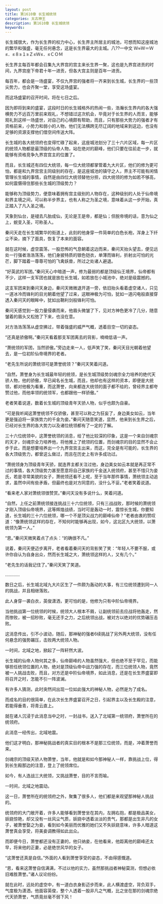 ```yaml
---
layout: post
title: 第1610章 长生城统领
categories: 太古神王
description: 第1610章 长生城统领
keywords:
---
```


长生城很大，作为长生界的权力中心，长生界主所居主的城池，可想而知这座城池的繁华和强盛，毫无任何悬念，这是长生界最大的主城。八??一中文 Ｗ≈Ｗ＝Ｗ≤．≤８≥１≥Ｚ≤Ｗ≤．≤ＣＯＭ

长生界主每百年都会召集九大界宫的宫主来长生界一聚，这也是九界宫进贡的时间，九界宫座下帝君十年一进贡，但各大宫主则是百年一进贡。

每百年，都会是一场盛宴，不仅九界宫的强者将一齐来到长生城，长生界的一些顶尖势力，也会齐聚一堂，享受这场盛宴。

而这场盛宴的召开时间，将在七日之后。

因为即将到来的盛宴，这段时日的长生城格外的热闹一些，浩瀚长生界内的各大强横势力不远百万里前来观礼，不想错过这次机会，毕竟对于长生界的人而言，能够观礼到这样一场盛世，对自己的心境颇有帮助，而且，只有那些大势力的强者才有资格前来，小势力和弱小的人物，他们无法横跨无尽辽阔的地域来到这边，也没有足够的资源支撑他们借空间传送大阵。

长生城的各大统领府也变得忙碌了起来，这座城池划分了三十六片区域，每一片区的统领人物都是最顶级的仙帝人物，站在绝对的巅峰，他们只要在往前走一步，就能够有资格竞争九界宫宫主的位置了。

而且，长生城还有四位大统领，每一位大统领都掌管着九大片区，他们的修为更可怕，都是和九界宫宫主同级别的存在，是这座城池的镇守之人，界主不可能有闲情管理长生城的事情，自然是由四位大统领替他分担，四大统领的修为如若不够高，如何震慑得住那些长生城的顶级势力？

能够称为顶级势力，便意味着拥有宫主级别的人物存在，这种级别的人处于仙帝境和界主境之间，可以称半步界主，也有人称之为圣之境，意味着从这一步开始，真正踏入了凡入圣之境。

天象到仙台，是褪去凡胎成仙，无论是王是帝，都是仙；但脱帝境的话，意为仙之上，蜕变入圣，可称圣人。

秦问天走在长生城繁华的街道上，此刻的他身穿一件简单的白色长袍，浑身上下纤尘不染，摘下了面具，恢复了本来的面容。

就在这时候，虚空震荡，一股恐怖的气息朝着这边而来，秦问天抬头望去，便见远处一行强者浩浩荡荡，他们身披特质的银色铠衣，单薄而锋利，折射出可怕的光芒，脚下踏着一尊尊可怕的飞禽妖兽，所过之处诸人避退。

“好英武的军团。”秦问天心中暗道一声，修为最弱的都是顶级仙王境界，仙帝都有不少，这样一支军团也就是放在长生城，如若放在小城池中，绝对是级震撼的。

这支军团来到秦问天身边，秦问天微微退开道一旁，依旧抬头看着虚空诸人，只见一道冰冷而锋利的目光朝着他望了过来，这眼神极为可怕，犹如一道闪电般直接穿透入秦问天的眼眸中，犹如出鞘利剑般锋利可怕。

秦问天感觉到一股力量侵袭而来，他眉头微皱了下，见对方神色更冷了几分，随意皱着的眉头又松弛了下来，也没在意。

对方浩浩荡荡从虚空拂过，带着强盛的威严气概，透着目空一切的姿态。

“还真是骄傲啊。”秦问天看着那支军团离去的背影，喃喃低语一声。

“萧统领的军团，当然骄傲。”旁边走来一人，低声笑了笑，秦问天目光朝着他望去，是一位初阶仙帝境界的老者。

“老先生所说的萧统领可是萧誉统领？”秦问天笑着问道。

“自然，萧誉身为长生城最年轻的统领，是长生城顶级势剑魂宗全力培养的绝代天骄人物，他的骄傲，早已闻名长生城，而且，他却也有这样的资本，即便是大统领，都对他极为看重，而这萧誉，向来都连大统领的面子都不给的，曾经界主都夸赞过他，而他率领的统领军，也都跟他一样骄傲。”

老者笑着说道，数着长生城的顶级青年天骄人物，似乎也颇为自豪。

“可是我听闻这萧誉统领不仅骄傲，甚至可以称之为狂妄了，身边美女如云，当年更是强迫将一家族势力的千金为妾。”秦问天随意笑道，显然，他来到长生界之后，已经对长生界的各大势力以及诸位统领都有了一定的了解。

三十六位统领中，这萧誉统领的消息，给了他比较深的印象，这是一个来自剑魂宗的天才，剑魂宗全力培养他，将他推上了统领的位置，而剑魂宗的目的显然不会止步于此，而是想要培养出一个九界宫宫主出来，而这，完全是有可能的，长生界的各大顶级势力，都曾这么做过，而且在历史上有许多成功过。

“萧统领身为顶级青年天骄，就连界主都关注过他，身边美女如云本就是再正常不过的事情，各大顶级势力甚至愿意将自己家族的千金送入统领府，甚至不惜只为妾氏，若是寻常美貌的女子，萧统领还看不上呢，至于当年那件事情，萧统领主动追求，虽然中间有些矛盾，但最终也是对方同意的，没什么不妥。”老者笑着说道。

“看来老人家对萧统领很赞赏。”秦问天没有多说什么，笑着问道。

“自然，上任之前萧统领接连挑战三十六位统领，只有三战战败，那时候的萧统领才刚入顶级仙帝境界，这等辉煌战绩，当时可是轰动一时，震惊长生城，你要知道，长生城的三十六位统领，哪一个不是顶尖战力的巅峰仙帝？”老者由衷的赞叹道：“像萧统领这样的存在，不知何时能够再出现，如今，这北区九大统领，以萧统领为第一人。”

“恩。”秦问天微笑着点了点头：“的确很不凡。”

说着，秦问天便迈步离开，老者看着秦问天的背影笑了笑：“年轻人不要不服，或许你自认为自身出众，然而长生城之大，萧统领这样的人，又有几个。”

“老先生的话我记住了。”秦问天笑了笑道。

…………

数日之后，长生城北域九大片区生了一件颇为轰动的大事，有三位统领遭到同一人的挑战，并且相继落败。

此人身穿一袭白衣，英俊潇洒，更可怕的是，他修为只有中阶仙帝境界。

当他挑战第一位统领的时候，统领大人根本不屑，让副统领前去应战将他轰走，然而惨败，被一招秒败，毫无还手之力，之后统领出战，被对方以绝对的优势碾压击败。

这消息传出，引不小波动，随后，那神秘的强者6续挑战了另外两大统领，没有任何悬念的强势碾压，击败两大统领人物。

一时间，北域之地，掀起了一阵轩然大波。

长生城的仙帝人物何其之多，仙帝巅峰的人物虽然强大，但也绝不至于罕见，而能够担任统领位置的人物，绝对是顶级仙帝中战力强的存在，而三位统领人物，竟然被一人挑战击败，而且，对方还是中阶仙帝境界，如此消息，还是在长生界盛宴即将召开之时，怎能不引一阵波澜。

有许多人猜测，此时突然间出现一位如此强大的神秘人物，必然是为了成名。

而成名的目的很简单，在此次长生界盛宴召开之日，引起界主以及长生殿的注意，若能得垂青，将青云直上。

就在诸人沉浸于此消息当中之时，一封战书，送入了北域第一统领府，萧誉所在的统领府。

此消息一经传出，北域地震。

他们这才明白，那神秘挑战者的真实目的根本不是那三位统领，而是，冲着萧誉而来。

剑魂宗的顶级天骄人物萧誉，当年，他就是和如今那神秘人一样，靠挑战上位，得到长生殿那边的注意，登上了统领席位。

如今，有人连战三大统领，又挑战萧誉，目的不言而喻。

一时间，北域之地震动。

这一日，萧誉所在的统领府之外，聚集了很多人，他们都是来观望那神秘人挑战的。

统领府的大门敞开着，许多人能够看到萧誉坐在其内，左拥右抱，都是极品美女，妖娆惊艳，却又没有一丝风尘气质，妖娆中透着淡淡的贵气，那都是出生非凡的女子，被萧誉娶之为妾，看到如今美丽而优雅的她们又不失妖娆意味，许多人暗道这萧誉真会享受，将美妾调教得如此出众。

而即便今日，萧誉都还没有正妻的，他只纳妾，在他看来，他距离他的巅峰还太早，将来他的正妻，必是绝世风华的女子。

“这萧誉还真是自信。”外面的人看到萧誉享受的姿态，不由得感慨道。

“恩，看来这萧誉自信满满，不过以他的实力，虽然那挑战者神秘莫测，但想必依旧难胜萧誉。”诸人议论纷纷。

就在此时，远处的虚空中，有一道白衣身影迈步而来，此人横渡虚空，背负双手，气度极为潇洒，他面容英俊，整个人透着一股非凡之气概，比之坐在那的剑魂宗绝代天骄萧誉，气质竟丝毫不弱下风！

